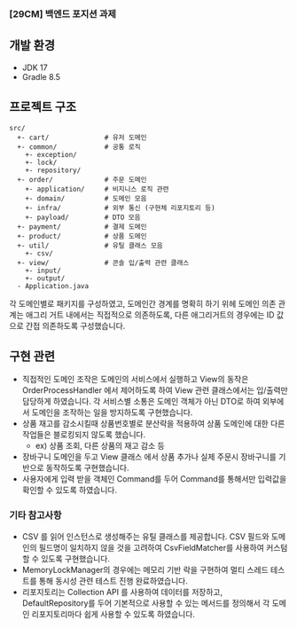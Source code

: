 ### [29CM] 백엔드 포지션 과제

## 개발 환경
- JDK 17
- Gradle 8.5

## 프로젝트 구조
~~~
src/
  +- cart/              # 유저 도메인
  +- common/            # 공통 로직
    +- exception/       
    +- lock/            
    +- repository/      
  +- order/             # 주문 도메인
    +- application/     # 비지니스 로직 관련
    +- domain/          # 도메인 모음
    +- infra/           # 외부 통신 (구현체 리포지토리 등)
    +- payload/         # DTO 모음
  +- payment/           # 결제 도메인
  +- product/           # 상품 도메인
  +- util/              # 유틸 클래스 모음
    +- csv/             
  +- view/              # 콘솔 입/출력 관련 클래스
    +- input/           
    +- output/          
  - Application.java
~~~
각 도메인별로 패키지를 구성하였고, 도메인간 경계를 명확히 하기 위헤 도메인 의존 관계는 애그리 거트 내에서는 직접적으로 의존하도록, 다른 애그리거트의 경우에는 ID 값으로 간접 의존하도록 구성했습니다.

## 구현 관련
* 직접적인 도메인 조작은 도메인의 서비스에서 실행하고 View의 동작은 OrderProcessHandler 에서 제어하도록 하여 View 관련 클래스에서는 입/출력만 담당하게 하였습니다. 각 서비스별 소통은 도메인 객체가 아닌 DTO로 하여 외부에서 도메인을 조작하는 일을 방지하도록 구현했습니다.
* 상품 재고를 감소시킬때 상품번호별로 분산락을 적용하여 상품 도메인에 대한 다른 작업들은 블로킹되지 않도록 했습니다.
  * ex) 상품 조회, 다른 상품의 재고 감소 등
* 장바구니 도메인을 두고 View 클래스 에서 상품 추가나 실제 주문시 장바구니를 기반으로 동작하도록 구현했습니다.
* 사용자에게 입력 받을 객체인 Command를 두어 Command를 통해서만 입력값을 확인할 수 있도록 하였습니다.

### 기타 참고사항
* CSV 를 읽어 인스턴스로 생성해주는 유틸 클래스를 제공합니다. CSV 필드와 도메인의 필드명이 일치하지 않을 것을 고려하여 CsvFieldMatcher를 사용하여 커스텀 할 수 있도록 구현했습니다.
* MemoryLockManager의 경우에는 메모리 기반 락을 구현하여 멀티 스레드 테스트를 통해 동시성 관련 테스트 진행 완료하였습니다.
* 리포지토리는 Collection API 를 사용하여 데이터를 저장하고, DefaultRepository를 두어 기본적으로 사용할 수 있는 메서드를 정의해서 각 도메인 리포지토리마다 쉽게 사용할 수 있도록 하였습니다.